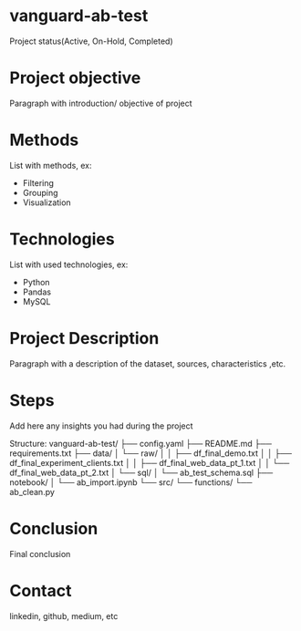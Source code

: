 # vanguard-ab-test

  Project status(Active, On-Hold, Completed)
# Project objective

  Paragraph with introduction/ objective of project
# Methods

  List with methods, ex:
  - Filtering
  - Grouping
  - Visualization
# Technologies

  List with used technologies, ex:
  - Python
  - Pandas
  - MySQL
# Project Description

  Paragraph with a description of the dataset, sources, characteristics ,etc.

# Steps
  Add here any insights you had during the project

  Structure:
vanguard-ab-test/
├── config.yaml
├── README.md
├── requirements.txt
├── data/
│   └── raw/
│   │    ├── df_final_demo.txt
│   │    ├── df_final_experiment_clients.txt
│   │    ├── df_final_web_data_pt_1.txt
│   │    └── df_final_web_data_pt_2.txt
│   └── sql/
│        └── ab_test_schema.sql
├── notebook/
│   └── ab_import.ipynb
└── src/
    └── functions/
        └── ab_clean.py

# Conclusion
  Final conclusion

# Contact
  linkedin, github, medium, etc
